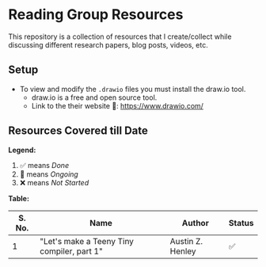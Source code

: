 # Reading Group Resources

This repository is a collection of resources that I create/collect while discussing different research papers, blog posts, videos, etc.

## Setup

* To view and modify the `.drawio` files you must install the draw.io tool.
  * draw.io is a free and open source tool.
  * Link to the their website 🔗: <https://www.drawio.com/>

## Resources Covered till Date

**Legend:**

1. ✅ means _Done_
1. 🔄 means _Ongoing_
1. ❌ means _Not Started_

**Table:**

S. No. | Name | Author | Status
---------|------|----|---------
 1 | "Let's make a Teeny Tiny compiler, part 1" | Austin Z. Henley | ✅
